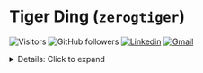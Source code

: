 # Tiger Ding (`zerogtiger`)

![Visitors](https://api.visitorbadge.io/api/visitors?path=zerogtiger&countColor=%23ff8a65&style=flat) ![GitHub followers](https://img.shields.io/github/followers/zerogtiger?label=Follow&style=social)  [![Linkedin](https://img.shields.io/badge/-Tiger_Ding-blue?style=flat-square&logo=Linkedin&logoColor=white&link=https://www.linkedin.com/in/tiger-ding-16880a247/)](https://www.linkedin.com/in/tiger-ding-16880a247/)  [![Gmail](https://img.shields.io/badge/Gmail-zerogtiger%40gmail.com-red?logo=gmail
)](mailto:zerogtiger@gmail.com)

<details>
  <summary> Details: Click to expand</summary>
<br/>
CS @ University of Waterloo

Neovim, UNIX, elegant design enthusiast

### Moderately experienced with:

![experienced languages](https://skillicons.dev/icons?i=c,cpp,py,java,lua,rust,postgresql,supabase&theme=dark)

![experienced languages](https://skillicons.dev/icons?i=js,ts,html,css,nodejs,react,next,tailwind,prisma&theme=dark)

![experienced technologies](https://skillicons.dev/icons?i=linux,raspberrypi,vim,neovim,blender,md,latex&theme=light)


  <img src="https://github-readme-streak-stats.herokuapp.com/?user=zerogtiger&theme=graywhite&include_all_commits=true&count_private=true" height="160"><br>
  </details>

